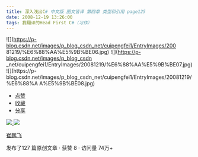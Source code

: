 ```yaml
---
title: 深入浅出C# 中文版 图文皆译 第四章 类型和引用 page125
date: 2008-12-19 13:26:00
tags: 我翻译的Head First C#（习作）
---
```

![](https://p-blog.csdn.net/images/p_blog_csdn_net/cuipengfei1/EntryImages/200
81219/%E6%88%AA%E5%9B%BE06.jpg) ![](https://p-blog.csdn.net/images/p_blog_csdn
_net/cuipengfei1/EntryImages/20081219/%E6%88%AA%E5%9B%BE07.jpg) ![](https://p-
blog.csdn.net/images/p_blog_csdn_net/cuipengfei1/EntryImages/20081219/%E6%88%A
A%E5%9B%BE08.jpg)

  * [ 点赞  ](javascript:;)
  * [ 收藏  ](javascript:;)
  * [ 分享 ](javascript:;)

[ ![](https://profile.csdnimg.cn/5/2/5/3_cuipengfei1)
![](https://g.csdnimg.cn/static/user-reg-year/1x/11.png)
](https://blog.csdn.net/cuipengfei1)

[ 崔鹏飞 ](https://blog.csdn.net/cuipengfei1)

发布了127 篇原创文章  ·  获赞 8  ·  访问量 74万+

